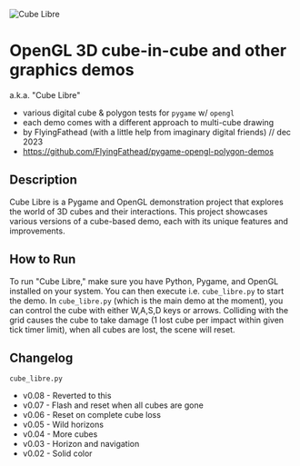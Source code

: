 ![Cube Libre](https://github.com/FlyingFathead/pygame-opengl-polygon-demos/raw/main/cube_libre.jpg)

# OpenGL 3D cube-in-cube and other graphics demos
a.k.a. "Cube Libre" 
- various digital cube & polygon tests for `pygame` w/ `opengl`
- each demo comes with a different approach to multi-cube drawing
- by FlyingFathead (with a little help from imaginary digital friends) // dec 2023
- https://github.com/FlyingFathead/pygame-opengl-polygon-demos

## Description

Cube Libre is a Pygame and OpenGL demonstration project that explores the world of 3D cubes and their interactions. This project showcases various versions of a cube-based demo, each with its unique features and improvements.

## How to Run

To run "Cube Libre," make sure you have Python, Pygame, and OpenGL installed on your system. You can then execute i.e. `cube_libre.py` to start the demo. In `cube_libre.py` (which is the main demo at the moment), you can control the cube with either W,A,S,D keys or arrows. Colliding with the grid causes the cube to take damage (1 lost cube per impact within given tick timer limit), when all cubes are lost, the scene will reset.

## Changelog
`cube_libre.py`
- v0.08 - Reverted to this
- v0.07 - Flash and reset when all cubes are gone
- v0.06 - Reset on complete cube loss
- v0.05 - Wild horizons
- v0.04 - More cubes
- v0.03 - Horizon and navigation
- v0.02 - Solid color
